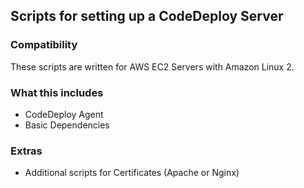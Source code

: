 ## Scripts for setting up a CodeDeploy Server

### Compatibility

These scripts are written for AWS EC2 Servers with Amazon Linux 2.


### What this includes
- CodeDeploy Agent
- Basic Dependencies

### Extras
- Additional scripts for Certificates (Apache or Nginx)